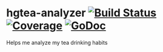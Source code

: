 # hgtea-analyzer [![Build Status](https://travis-ci.org/HokieGeek/tea-analyzer.svg?branch=master)](https://travis-ci.org/HokieGeek/tea-analyzer) [![Coverage](http://gocover.io/_badge/github.com/HokieGeek/tea-analyzer?0)](http://gocover.io/github.com/HokieGeek/tea-analyzer) [![GoDoc](http://godoc.org/github.com/hokiegeek/tea-analyzer?status.png)](http://godoc.org/github.com/hokiegeek/tea-analyzer)
Helps me analyze my tea drinking habits
